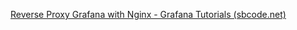 [Reverse Proxy Grafana with Nginx - Grafana Tutorials (sbcode.net)](https://sbcode.net/grafana/nginx/)
